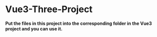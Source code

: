 # Vue3-Three-Project

**Put the files in this project into the corresponding folder in the Vue3 project and you can use it.**

